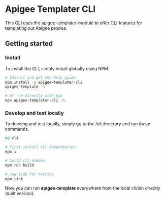 # Apigee Templater CLI

This CLI uses the apigee-templater-module to offer CLI features for templating out Apigee proxies.

## Getting started

### Install

To install the CLI, simply install globally using NPM.

```sh
# Install and get the help guide
npm install -g apigee-templater-cli
apigee-template -h

# Or run directly with npx
npx apigee-templater-cli -h
```

### Develop and test locally

To develop and test locally, simply go to the /cli directory and run these commands.

```sh
cd cli

# First install cli dependencies
npm i

# build cli module
npm run build

# now link for testing
npm link
```

Now you can run **apigee-template** everywhere from the local cli/bin directly (built version).